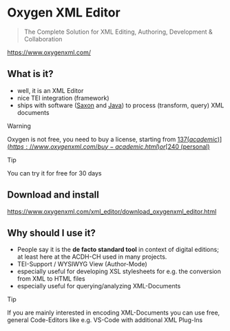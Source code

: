 # Oxygen XML Editor

> The Complete Solution for XML Editing, Authoring, Development & Collaboration

https://www.oxygenxml.com/

## What is it?

* well, it is an XML Editor
* nice TEI integration (framework)
* ships with software ([Saxon](https://www.saxonica.com/products/why-saxon.xml) and [Java](https://www.java.com/en/)) to process (transform, query) XML documents


> [!WARNING]  
> Oxygen is not free, you need to buy a license, starting from [$137 (academic)](https://www.oxygenxml.com/buy-academic.html) or [$240 (personal)](https://www.oxygenxml.com/buy-personal.html)


> [!TIP]
> You can try it for free for 30 days

## Download and install

https://www.oxygenxml.com/xml_editor/download_oxygenxml_editor.html

## Why should I use it?

* People say it is the **de facto standard tool** in context of digital editions; at least here at the ACDH-CH used in many projects.
* TEI-Support / WYSIWYG View (Author-Mode)
* especially useful for developing XSL stylesheets for e.g. the conversion from XML to HTML files
* especially useful for querying/analyzing XML-Documents

> [!TIP]
> If you are mainly interested in encoding XML-Documents you can use free, general Code-Editors like e.g. VS-Code with additional XML Plug-Ins